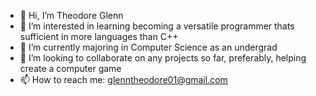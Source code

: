 - 👋 Hi, I’m Theodore Glenn
- 👀 I’m interested in learning becoming a versatile programmer thats sufficient in more languages than C++
- 🌱 I’m currently majoring in Computer Science as an undergrad
- 💞️ I’m looking to collaborate on any projects so far, preferably, helping create a computer game 
- 📫 How to reach me: glenntheodore01@gmail.com

<!---
TGlenn44/TGlenn44 is a ✨ special ✨ repository because its `README.md` (this file) appears on your GitHub profile.
You can click the Preview link to take a look at your changes.
--->
